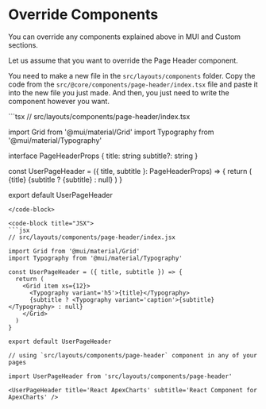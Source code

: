 # Override Components

You can override any components explained above in MUI and Custom sections.

Let us assume that you want to override the Page Header component.

You need to make a new file in the `src/layouts/components` folder. Copy the code from the `src/@core/components/page-header/index.tsx` file and paste it into the new file you just made. And then, you just need to write the component however you want.

<code-group>
<code-block title="TSX" active>
```tsx
// src/layouts/components/page-header/index.tsx

import Grid from '@mui/material/Grid'
import Typography from '@mui/material/Typography'

interface PageHeaderProps {
  title: string
  subtitle?: string
}

const UserPageHeader = ({ title, subtitle }: PageHeaderProps) => {
  return (
    <Grid item xs={12}>
      <Typography variant='h5'>{title}</Typography>
      {subtitle ? <Typography variant='caption'>{subtitle}</Typography> : null}
    </Grid>
  )
}

export default UserPageHeader
```
</code-block>

<code-block title="JSX">
```jsx
// src/layouts/components/page-header/index.jsx

import Grid from '@mui/material/Grid'
import Typography from '@mui/material/Typography'

const UserPageHeader = ({ title, subtitle }) => {
  return (
    <Grid item xs={12}>
      <Typography variant='h5'>{title}</Typography>
      {subtitle ? <Typography variant='caption'>{subtitle}</Typography> : null}
    </Grid>
  )
}

export default UserPageHeader
```
</code-block>
</code-group>

```tsx
// using `src/layouts/components/page-header` component in any of your pages

import UserPageHeader from 'src/layouts/components/page-header'

<UserPageHeader title='React ApexCharts' subtitle='React Component for ApexCharts' />
```
